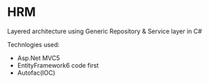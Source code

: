 # HRM
Layered architecture using Generic Repository &amp; Service layer in C# 

Technlogies used:

*  Asp.Net MVC5
* EntityFramework6 code first 
* Autofac(IOC)
